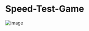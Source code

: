# Speed-Test-Game


![image](https://user-images.githubusercontent.com/81720068/186742474-52364d60-5d7f-4146-ac57-5846d399bf38.png)
